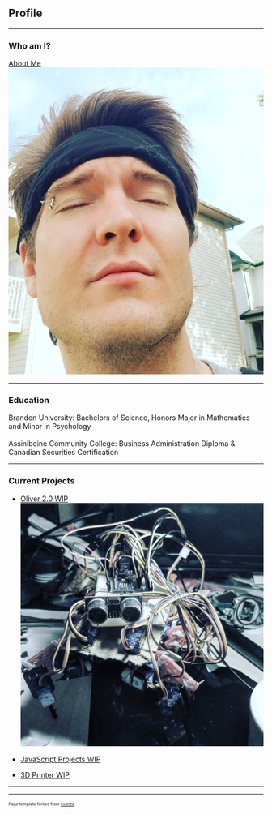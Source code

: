 ## Profile


  
---

### Who am I?
[About Me](/About_Me)
<img src="images/Jogging Jacob.jpg?raw=true"/>

---

### Education
  Brandon University: Bachelors of Science, Honors Major in Mathematics and Minor in Psychology
  <br>   
  Assiniboine Community College: Business Administration Diploma & Canadian Securities Certification

---


### Current Projects

- [Oliver 2.0 WIP](http://example.com/)
  <img src="images/Oliver 2.jpg?raw=true"/>
  
- [JavaScript Projects WIP](http://example.com/)
  
- [3D Printer WIP](http://example.com/)


---






---
<p style="font-size:8px">Page template forked from <a href="https://github.com/evanca/quick-portfolio">evanca</a></p>
<!-- Remove above link if you don't want to attibute -->
